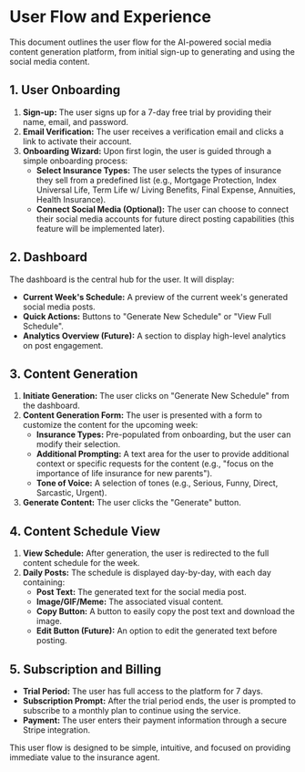 # User Flow and Experience

This document outlines the user flow for the AI-powered social media content generation platform, from initial sign-up to generating and using the social media content.

## 1. User Onboarding

1.  **Sign-up:** The user signs up for a 7-day free trial by providing their name, email, and password.
2.  **Email Verification:** The user receives a verification email and clicks a link to activate their account.
3.  **Onboarding Wizard:** Upon first login, the user is guided through a simple onboarding process:
    *   **Select Insurance Types:** The user selects the types of insurance they sell from a predefined list (e.g., Mortgage Protection, Index Universal Life, Term Life w/ Living Benefits, Final Expense, Annuities, Health Insurance).
    *   **Connect Social Media (Optional):** The user can choose to connect their social media accounts for future direct posting capabilities (this feature will be implemented later).

## 2. Dashboard

The dashboard is the central hub for the user. It will display:

*   **Current Week's Schedule:** A preview of the current week's generated social media posts.
*   **Quick Actions:** Buttons to "Generate New Schedule" or "View Full Schedule".
*   **Analytics Overview (Future):** A section to display high-level analytics on post engagement.

## 3. Content Generation

1.  **Initiate Generation:** The user clicks on "Generate New Schedule" from the dashboard.
2.  **Content Generation Form:** The user is presented with a form to customize the content for the upcoming week:
    *   **Insurance Types:** Pre-populated from onboarding, but the user can modify their selection.
    *   **Additional Prompting:** A text area for the user to provide additional context or specific requests for the content (e.g., "focus on the importance of life insurance for new parents").
    *   **Tone of Voice:** A selection of tones (e.g., Serious, Funny, Direct, Sarcastic, Urgent).
3.  **Generate Content:** The user clicks the "Generate" button.

## 4. Content Schedule View

1.  **View Schedule:** After generation, the user is redirected to the full content schedule for the week.
2.  **Daily Posts:** The schedule is displayed day-by-day, with each day containing:
    *   **Post Text:** The generated text for the social media post.
    *   **Image/GIF/Meme:** The associated visual content.
    *   **Copy Button:** A button to easily copy the post text and download the image.
    *   **Edit Button (Future):** An option to edit the generated text before posting.

## 5. Subscription and Billing

*   **Trial Period:** The user has full access to the platform for 7 days.
*   **Subscription Prompt:** After the trial period ends, the user is prompted to subscribe to a monthly plan to continue using the service.
*   **Payment:** The user enters their payment information through a secure Stripe integration.

This user flow is designed to be simple, intuitive, and focused on providing immediate value to the insurance agent.
